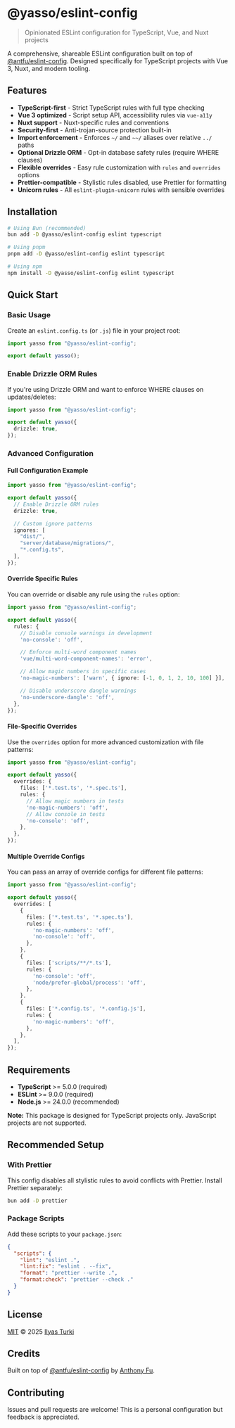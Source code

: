 # @yasso/eslint-config

> Opinionated ESLint configuration for TypeScript, Vue, and Nuxt projects

A comprehensive, shareable ESLint configuration built on top of [@antfu/eslint-config](https://github.com/antfu/eslint-config). Designed specifically for TypeScript projects with Vue 3, Nuxt, and modern tooling.

## Features

- **TypeScript-first** - Strict TypeScript rules with full type checking
- **Vue 3 optimized** - Script setup API, accessibility rules via `vue-a11y`
- **Nuxt support** - Nuxt-specific rules and conventions
- **Security-first** - Anti-trojan-source protection built-in
- **Import enforcement** - Enforces `~/` and `~~/` aliases over relative `../` paths
- **Optional Drizzle ORM** - Opt-in database safety rules (require WHERE clauses)
- **Flexible overrides** - Easy rule customization with `rules` and `overrides` options
- **Prettier-compatible** - Stylistic rules disabled, use Prettier for formatting
- **Unicorn rules** - All `eslint-plugin-unicorn` rules with sensible overrides

## Installation

```bash
# Using Bun (recommended)
bun add -D @yasso/eslint-config eslint typescript

# Using pnpm
pnpm add -D @yasso/eslint-config eslint typescript

# Using npm
npm install -D @yasso/eslint-config eslint typescript
```

## Quick Start

### Basic Usage

Create an `eslint.config.ts` (or `.js`) file in your project root:

```typescript
import yasso from "@yasso/eslint-config";

export default yasso();
```

### Enable Drizzle ORM Rules

If you're using Drizzle ORM and want to enforce WHERE clauses on updates/deletes:

```typescript
import yasso from "@yasso/eslint-config";

export default yasso({
  drizzle: true,
});
```

### Advanced Configuration

#### Full Configuration Example

```typescript
import yasso from "@yasso/eslint-config";

export default yasso({
  // Enable Drizzle ORM rules
  drizzle: true,

  // Custom ignore patterns
  ignores: [
    "dist/",
    "server/database/migrations/",
    "*.config.ts",
  ],
});
```

#### Override Specific Rules

You can override or disable any rule using the `rules` option:

```typescript
import yasso from "@yasso/eslint-config";

export default yasso({
  rules: {
    // Disable console warnings in development
    'no-console': 'off',

    // Enforce multi-word component names
    'vue/multi-word-component-names': 'error',

    // Allow magic numbers in specific cases
    'no-magic-numbers': ['warn', { ignore: [-1, 0, 1, 2, 10, 100] }],

    // Disable underscore dangle warnings
    'no-underscore-dangle': 'off',
  },
});
```

#### File-Specific Overrides

Use the `overrides` option for more advanced customization with file patterns:

```typescript
import yasso from "@yasso/eslint-config";

export default yasso({
  overrides: {
    files: ['*.test.ts', '*.spec.ts'],
    rules: {
      // Allow magic numbers in tests
      'no-magic-numbers': 'off',
      // Allow console in tests
      'no-console': 'off',
    },
  },
});
```

#### Multiple Override Configs

You can pass an array of override configs for different file patterns:

```typescript
import yasso from "@yasso/eslint-config";

export default yasso({
  overrides: [
    {
      files: ['*.test.ts', '*.spec.ts'],
      rules: {
        'no-magic-numbers': 'off',
        'no-console': 'off',
      },
    },
    {
      files: ['scripts/**/*.ts'],
      rules: {
        'no-console': 'off',
        'node/prefer-global/process': 'off',
      },
    },
    {
      files: ['*.config.ts', '*.config.js'],
      rules: {
        'no-magic-numbers': 'off',
      },
    },
  ],
});
```

## Requirements

- **TypeScript** >= 5.0.0 (required)
- **ESLint** >= 9.0.0 (required)
- **Node.js** >= 24.0.0 (recommended)

**Note:** This package is designed for TypeScript projects only. JavaScript projects are not supported.

## Recommended Setup

### With Prettier

This config disables all stylistic rules to avoid conflicts with Prettier. Install Prettier separately:

```bash
bun add -D prettier
```

### Package Scripts

Add these scripts to your `package.json`:

```json
{
  "scripts": {
    "lint": "eslint .",
    "lint:fix": "eslint . --fix",
    "format": "prettier --write .",
    "format:check": "prettier --check ."
  }
}
```

## License

[MIT](./LICENSE) © 2025 [Ilyas Turki](https://github.com/Yasso9)

## Credits

Built on top of [@antfu/eslint-config](https://github.com/antfu/eslint-config) by [Anthony Fu](https://github.com/antfu).

## Contributing

Issues and pull requests are welcome! This is a personal configuration but feedback is appreciated.
